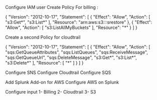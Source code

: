 Configure IAM user
Create Policy
For billing :

{
  "Version": "2012-10-17",
  "Statement": [
    {
      "Effect": "Allow",
      "Action": [
        "s3:Get*",
        "s3:List*"
      ],
      "Resource": "arn:aws:s3:::srestore"
    },
    {
      "Effect": "Allow",
      "Action": [
        "s3:ListAllMyBuckets"
      ],
      "Resource": "*"
    }
  ]
}



Create a second Policy for cloudtrail

{
    "Version": "2012-10-17",
    "Statement": [
        {
            "Effect": "Allow",
            "Action": [
                "sqs:GetQueueAttributes",
                "sqs:ListQueues",
                "sqs:ReceiveMessage",
                "sqs:GetQueueUrl",
                "sqs:DeleteMessage",
                "s3:Get*",
                "s3:List*",
                "s3:Delete*"
            ],
            "Resource": [
               "*"
            ]
        }
    ]
}


Configure SNS
Configure Cloudtrail
Configure SQS

Add Splunk Add-on for AWS
Configure AWS on Splunk

Configure input
1- Billing
2- Cloudtrail
3- S3
